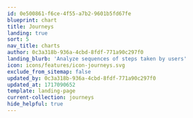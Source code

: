 ```yaml
---
id: 0e500861-f6ce-4f55-a7b2-9601b5fd67fe
blueprint: chart
title: Journeys
landing: true
sort: 5
nav_title: charts
author: 0c3a318b-936a-4cbd-8fdf-771a90c297f0
landing_blurb: 'Analyze sequences of steps taken by users'
icon: icons/features/icon-journeys.svg
exclude_from_sitemap: false
updated_by: 0c3a318b-936a-4cbd-8fdf-771a90c297f0
updated_at: 1717090652
template: landing-page
current-collection: journeys
hide_helpful: true
---
```

